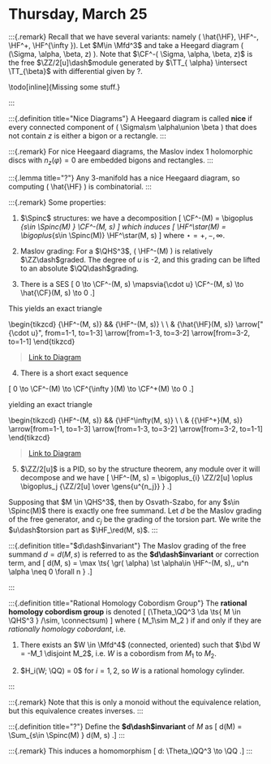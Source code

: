 # Thursday, March 25


:::{.remark}
Recall that we have several variants: namely \( \hat{\HF}, \HF^-, \HF^+, \HF^{\infty }\).
Let $M\in \Mfd^3$ and take a Heegard diagram \( (\Sigma, \alpha, \beta, z) \).
Note that $\CF^-( \Sigma, \alpha, \beta, z)$ is the free $\ZZ/2[u]\dash$module generated by $\TT_{ \alpha} \intersect \TT_{\beta}$ with differential given by ?.

\todo[inline]{Missing some stuff.}

:::

:::{.definition title="Nice Diagrams"}
A Heegaard diagram is called **nice** if every connected component of \( \Sigma\sm \alpha\union \beta \) that does not contain $z$ is either a bigon or a rectangle.
:::

:::{.remark}
For nice Heegaard diagrams, the Maslov index 1 holomorphic discs with $n_z( \varphi) = 0$ are embedded bigons and rectangles.
:::

:::{.lemma title="?"}
Any 3-manifold has a nice Heegaard diagram, so computing \( \hat{\HF} \) is combinatorial.
:::

:::{.remark}
Some properties:

1. $\Spinc$ structures: we have a decomposition 
  \[
  \CF^-(M) = \bigoplus _{s\in \Spinc(M) } \CF^-(M, s)
  \] 
  which induces 
  \[
  \HF^\star(M) = \bigoplus_{s\in \Spinc(M)} \HF^\star(M, s)
  \]
  where $\star = +, -, \infty$.

2. Maslov grading: For a $\QHS^3$, \( \HF^-(M) \) is relatively $\ZZ\dash$graded.
  The degree of $u$ is -2, and this grading can be lifted to an absolute $\QQ\dash$grading.

3. There is a SES
\[
0 \to \CF^-(M, s) \mapsvia{\cdot u} \CF^-(M, s) \to \hat{\CF}(M, s) \to 0
.\]

  This yields an exact triangle

\begin{tikzcd}
	{\HF^-(M, s)} && {\HF^-(M, s)} \\
	\\
	& {\hat{\HF}(M, s)}
	\arrow["{\cdot u}", from=1-1, to=1-3]
	\arrow[from=1-3, to=3-2]
	\arrow[from=3-2, to=1-1]
\end{tikzcd}

> [Link to Diagram](https://q.uiver.app/?q=WzAsMyxbMCwwLCJcXEhGXi0oTSwgcykiXSxbMiwwLCJcXEhGXi0oTSwgcykiXSxbMSwyLCJcXGhhdHtcXEhGfShNLCBzKSJdLFswLDEsIlxcY2RvdCB1Il0sWzEsMl0sWzIsMF1d)

4. There is a short exact sequence

\[
0 \to \CF^-(M) \to \CF^{\infty }(M) \to \CF^+(M) \to 0
.\]

yielding an exact triangle

\begin{tikzcd}
	{\HF^-(M, s)} && {\HF^\infty(M, s)} \\
	\\
	& {{\HF^+}(M, s)}
	\arrow[from=1-1, to=1-3]
	\arrow[from=1-3, to=3-2]
	\arrow[from=3-2, to=1-1]
\end{tikzcd}

> [Link to Diagram](https://q.uiver.app/?q=WzAsMyxbMCwwLCJcXEhGXi0oTSwgcykiXSxbMiwwLCJcXEhGXlxcaW5mdHkoTSwgcykiXSxbMSwyLCJ7XFxIRl4rfShNLCBzKSJdLFswLDFdLFsxLDJdLFsyLDBdXQ==)

5. $\ZZ/2[u]$ is a PID, so by the structure theorem, any module over it will decompose and we have
\[
\HF^-(M, s) = \bigoplus_{i} \ZZ/2[u] \oplus \bigoplus_j {\ZZ/2[u] \over \gens{u^{n_j}} }
.\]

Supposing that $M \in \QHS^3$, then by Osvath-Szabo, for any $s\in \Spinc(M)$ there is exactly one free summand.
Let $d$ be the Maslov grading of the free generator, and $c_j$ be the grading of the torsion part.
We write the $u\dash$torsion part as $\HF_\red(M, s)$.
:::

:::{.definition title="$d\dash$invariant"}
The Maslov grading of the free summand $d = d(M, s)$ is referred to as the **$d\dash$invariant** or correction term, and
\[
d(M, s) = \max \ts{ \gr( \alpha) \st \alpha\in \HF^-(M, s),\, u^n \alpha \neq 0 \forall n  }
.\]

:::

:::{.definition title="Rational Homology Cobordism Group"}
The **rational homology cobordism group** is denoted
\[
(\Theta_\QQ^3 \da \ts{ M \in \QHS^3 } /\sim, \connectsum)
\]
where \( M_1\sim M_2 \) if and only if they are *rationally homology cobordant*, i.e. 

1. There exists an $W \in \Mfd^4$ (connected, oriented) such that $\bd W = -M_1 \disjoint M_2$, i.e. $W$ is a cobordism from $M_1$ to $M_2$.

2. $H_i(W; \QQ) = 0$ for $i=1, 2$, so $W$ is a rational homology cylinder.

:::

:::{.remark}
Note that this is only a monoid without the equivalence relation, but this equivalence creates inverses.
:::

:::{.definition title="?"}
Define the **$d\dash$invariant** of $M$ as 
\[
d(M) = \Sum_{s\in \Spinc(M) } d(M, s)
.\]
:::

:::{.remark}
This induces a homomorphism 
\[
d: \Theta_\QQ^3 \to \QQ
.\]
:::

